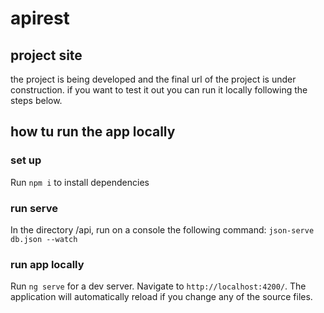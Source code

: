# apirest

## project site
the project is being developed and the final url of the project is under construction.
if you want to test it out you can run it locally following the steps below.

## how tu run the app locally

### set up

Run `npm i` to install dependencies

### run serve

In the directory /api, run on a console the following command: `json-serve db.json --watch`

### run app locally

Run `ng serve` for a dev server. Navigate to `http://localhost:4200/`. The application will automatically reload if you change any of the source files.
